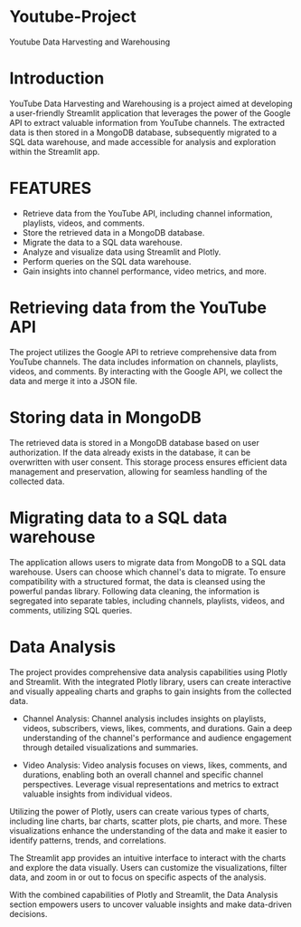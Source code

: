 # Youtube-Project
Youtube Data Harvesting and Warehousing

# Introduction
YouTube Data Harvesting and Warehousing is a project aimed at developing a user-friendly Streamlit application that leverages the power of the Google API to extract valuable information from YouTube channels. The extracted data is then stored in a MongoDB database, subsequently migrated to a SQL data warehouse, and made accessible for analysis and exploration within the Streamlit app.

# FEATURES

* Retrieve data from the YouTube API, including channel information, playlists, videos, and comments.
* Store the retrieved data in a MongoDB database.
* Migrate the data to a SQL data warehouse.
* Analyze and visualize data using Streamlit and Plotly.
* Perform queries on the SQL data warehouse.
* Gain insights into channel performance, video metrics, and more.

# Retrieving data from the YouTube API

The project utilizes the Google API to retrieve comprehensive data from YouTube channels. The data includes information on channels, playlists, videos, and comments. By interacting with the Google API, we collect the data and merge it into a JSON file.

# Storing data in MongoDB

The retrieved data is stored in a MongoDB database based on user authorization. If the data already exists in the database, it can be overwritten with user consent. This storage process ensures efficient data management and preservation, allowing for seamless handling of the collected data.

# Migrating data to a SQL data warehouse

The application allows users to migrate data from MongoDB to a SQL data warehouse. Users can choose which channel's data to migrate. To ensure compatibility with a structured format, the data is cleansed using the powerful pandas library. Following data cleaning, the information is segregated into separate tables, including channels, playlists, videos, and comments, utilizing SQL queries.

# Data Analysis

The project provides comprehensive data analysis capabilities using Plotly and Streamlit. With the integrated Plotly library, users can create interactive and visually appealing charts and graphs to gain insights from the collected data.

* Channel Analysis: Channel analysis includes insights on playlists, videos, subscribers, views, likes, comments, and durations. Gain a deep understanding of the channel's performance and audience engagement through detailed visualizations and summaries.

* Video Analysis: Video analysis focuses on views, likes, comments, and durations, enabling both an overall channel and specific channel perspectives. Leverage visual representations and metrics to extract valuable insights from individual videos.

Utilizing the power of Plotly, users can create various types of charts, including line charts, bar charts, scatter plots, pie charts, and more. These visualizations enhance the understanding of the data and make it easier to identify patterns, trends, and correlations.

The Streamlit app provides an intuitive interface to interact with the charts and explore the data visually. Users can customize the visualizations, filter data, and zoom in or out to focus on specific aspects of the analysis.

With the combined capabilities of Plotly and Streamlit, the Data Analysis section empowers users to uncover valuable insights and make data-driven decisions.
